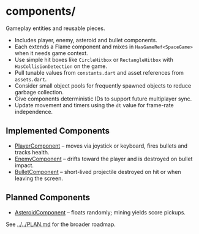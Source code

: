 # components/

Gameplay entities and reusable pieces.

- Includes player, enemy, asteroid and bullet components.
- Each extends a Flame component and mixes in `HasGameRef<SpaceGame>`
  when it needs game context.
- Use simple hit boxes like `CircleHitbox` or `RectangleHitbox` with
  `HasCollisionDetection` on the game.
- Pull tunable values from `constants.dart` and asset references from
  `assets.dart`.
- Consider small object pools for frequently spawned objects to reduce
  garbage collection.
- Give components deterministic IDs to support future multiplayer sync.
- Update movement and timers using the `dt` value for frame-rate independence.

## Implemented Components

- [PlayerComponent](player.md) – moves via joystick or keyboard, fires bullets
  and tracks health.
- [EnemyComponent](enemy.md) – drifts toward the player and is destroyed on
  bullet impact.
- [BulletComponent](bullet.md) – short-lived projectile destroyed on hit or
  when leaving the screen.

## Planned Components

- [AsteroidComponent](asteroid.md) – floats randomly; mining yields score
  pickups.

See [../../PLAN.md](../../PLAN.md) for the broader roadmap.
